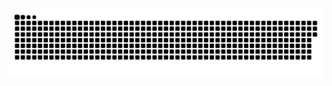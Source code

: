 ###
<picture>
  <soure media="(perfers-color-scheme: dark)" srcset="https://raw.githubusercontent.com/wish604/wish604/output/github-contribution-grid-snake-dark.svg">
  <soure media="(perfers-color-scheme: light)" srcset="https://raw.githubusercontent.com/wish604/wish604/output/github-contribution-grid-snake.svg">
  <img alt="github-snake" src="https://raw.githubusercontent.com/wish604/wish604/output/github-contribution-grid-snake.svg">
</picture>
<!--
**wish604/wish604** is a ✨ _special_ ✨ repository because its `README.md` (this file) appears on your GitHub profile.

Here are some ideas to get you started:

- 🔭 I’m currently working on ...
- 🌱 I’m currently learning ...
- 👯 I’m looking to collaborate on ...
- 🤔 I’m looking for help with ...
- 💬 Ask me about ...
- 📫 How to reach me: ...
- 😄 Pronouns: ...
- ⚡ Fun fact: ...
-->
